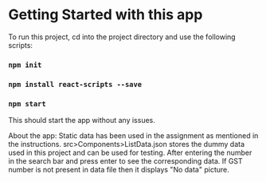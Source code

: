 # Getting Started with this app

To run this project, cd into the project directory and use the following scripts:

### `npm init`

### `npm install react-scripts --save`

### `npm start`

This should start the app without any issues. 

About the app:
Static data has been used in the assignment as mentioned in the instructions. src>Components>ListData.json stores the dummy data used in this project and can be used for testing. After entering the number in the search bar and press enter to see the corresponding data. If GST number is not present in data file then it displays "No data" picture.







